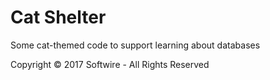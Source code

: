Cat Shelter
===========

Some cat-themed code to support learning about databases

Copyright © 2017 Softwire - All Rights Reserved
